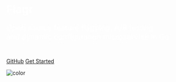 <h1 style="color: white">Flagr</h1>

<p style="color: white; font-size: 1.4em">
Open source feature flagging, A/B testing, <br>
and dynamic configuration microservice in Go.
<br>
<br>
</p>

[GitHub](https://github.com/checkr/flagr)
[Get Started](home)

![color](#74e5e0)
